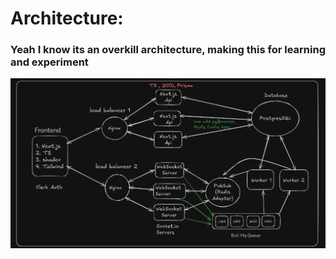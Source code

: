 # Architecture:
### Yeah I know its an overkill architecture, making this for learning and experiment
![Drawgic-Architecture](/Drawgic-Architecture.png)